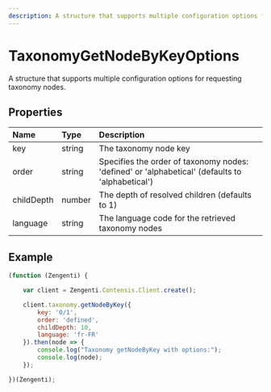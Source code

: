 ```yaml
---
description: A structure that supports multiple configuration options for requesting taxonomy nodes.
---
```

# TaxonomyGetNodeByKeyOptions

A structure that supports multiple configuration options for requesting taxonomy nodes.

## Properties

| Name | Type |  Description |
| :------- | :----- | :---------- |
| key | string | The taxonomy node key |
| order | string | Specifies the order of taxonomy nodes: 'defined' or 'alphabetical' (defaults to 'alphabetical') |
| childDepth | number | The depth of resolved children (defaults to 1) |
| language | string | The language code for the retrieved taxonomy nodes |

## Example

```js
(function (Zengenti) {

    var client = Zengenti.Contensis.Client.create();

    client.taxonomy.getNodeByKey({
        key: '0/1',
        order: 'defined',
        childDepth: 10,
        language: 'fr-FR'
    }).then(node => {        
        console.log("Taxonomy getNodeByKey with options:");
        console.log(node);
    });

})(Zengenti);
```
